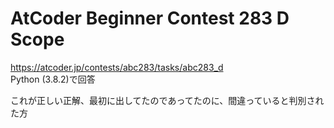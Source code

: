 # AtCoder Beginner Contest 283 D Scope  
https://atcoder.jp/contests/abc283/tasks/abc283_d  
Python (3.8.2)で回答  

これが正しい正解、最初に出してたのであってたのに、間違っていると判別された方
